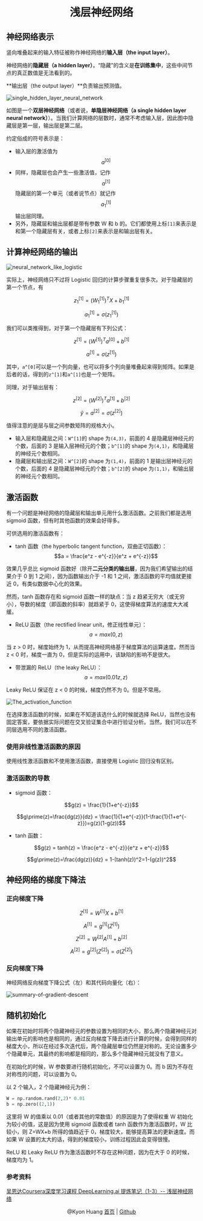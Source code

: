 <h1 align="center">浅层神经网络</h1>

## 神经网络表示

竖向堆叠起来的输入特征被称作神经网络的**输入层（the input layer）**。

神经网络的**隐藏层（a hidden layer）**。“隐藏”的含义是**在训练集中**，这些中间节点的真正数值是无法看到的。

**输出层（the output layer）**负责输出预测值。

![single_hidden_layer_neural_network](single_hidden_layer_neural_network.png)

如图是一个**双层神经网络**（或者说，**单隐层神经网络（a single hidden layer neural network）**）。当我们计算网络的层数时，通常不考虑输入层，因此图中隐藏层是第一层，输出层是第二层。

约定俗成的符号表示是：

* 输入层的激活值为$$a^{[0]}$$
* 同样，隐藏层也会产生一些激活值，记作$$a^{[1]}$$
隐藏层的第一个单元（或者说节点）就记作$$a^{[1]}_1$$输出层同理。
* 另外，隐藏层和输出层都是带有参数 W 和 b 的。它们都使用上标`[1]`来表示是和第一个隐藏层有关，或者上标`[2]`来表示是和输出层有关。

## 计算神经网络的输出

![neural_network_like_logistic](neural_network_like_logistic.png)

实际上，神经网络只不过将 Logistic 回归的计算步骤重复很多次。对于隐藏层的第一个节点，有 

$$z _1^{[1]} = (W _1^{[1]})^TX+b _1^{[1]}$$

$$a _1^{[1]} = \sigma(z _1^{[1]})$$

我们可以类推得到，对于第一个隐藏层有下列公式：

$$z^{[1]} = (W^{[1]})^Ta^{[0]}+b^{[1]}$$

$$a^{[1]} = \sigma(z^{[1]})$$

其中，`a^[0]`可以是一个列向量，也可以将多个列向量堆叠起来得到矩阵。如果是后者的话，得到的`z^[1]`和`a^[1]`也是一个矩阵。

同理，对于输出层有：

$$z^{[2]} = (W^{[2]})^Ta^{[1]}+b^{[2]}$$

$$\hat{y} = a^{[2]} = \sigma(z^{[2]})$$

值得注意的是层与层之间参数矩阵的规格大小。

* 输入层和隐藏层之间：`W^[1]`的 shape 为`(4,3)`，前面的 4 是隐藏层神经元的个数，后面的 3 是输入层神经元的个数；`b^[1]`的 shape 为`(4,1)`，和隐藏层的神经元个数相同。
* 隐藏层和输出层之间：`W^[2]`的 shape 为`(1,4)`，前面的 1 是输出层神经元的个数，后面的 4 是隐藏层神经元的个数；`b^[2]`的 shape 为`(1,1)`，和输出层的神经元个数相同。

## 激活函数

有一个问题是神经网络的隐藏层和输出单元用什么激活函数。之前我们都是选用 sigmoid 函数，但有时其他函数的效果会好得多。

可供选用的激活函数有：

* tanh 函数（the hyperbolic tangent function，双曲正切函数）：$$a = \frac{e^z - e^{-z}}{e^z + e^{-z}}$$

效果几乎总比 sigmoid 函数好（除开**二元分类的输出层**，因为我们希望输出的结果介于 0 到 1 之间），因为函数输出介于 -1 和 1 之间，激活函数的平均值就更接近 0，有类似数据中心化的效果。

然而，tanh 函数存在和 sigmoid 函数一样的缺点：当 z 趋紧无穷大（或无穷小），导数的梯度（即函数的斜率）就趋紧于 0，这使得梯度算法的速度大大减缓。

* ReLU 函数（the rectified linear unit，修正线性单元）：$$a=max(0,z)$$

当 z > 0 时，梯度始终为 1，从而提高神经网络基于梯度算法的运算速度。然而当 z < 0 时，梯度一直为 0，但是实际的运用中，该缺陷的影响不是很大。

* 带泄漏的 ReLU（the leaky ReLU）：$$a=max(0.01z,z)$$

Leaky ReLU 保证在 z < 0 的时候，梯度仍然不为 0。但是不常用。

![The_activation_function](The_activation_function.png)

在选择激活函数的时候，如果在不知道该选什么的时候就选择 ReLU，当然也没有固定答案，要依据实际问题在交叉验证集合中进行验证分析。当然，我们可以在不同层选用不同的激活函数。

### 使用非线性激活函数的原因

使用线性激活函数和不使用激活函数，直接使用 Logistic 回归没有区别。

### 激活函数的导数

* sigmoid 函数：

$$g(z) = \frac{1}{1+e^{-z}}$$

$$g\prime(z)=\frac{dg(z)}{dz} = \frac{1}{1+e^{-z}}(1-\frac{1}{1+e^{-z}})=g(z)(1-g(z))$$

* tanh 函数：

$$g(z) = tanh(z) = \frac{e^z - e^{-z}}{e^z + e^{-z}}$$

$$g\prime(z)=\frac{dg(z)}{dz} = 1-(tanh(z))^2=1-(g(z))^2$$

## 神经网络的梯度下降法

### 正向梯度下降

$$Z^{[1]}=W^{[1]}X+b^{[1]}$$

$$A^{[1]}=g^{[1]}(Z^{[1]})$$

$$Z^{[2]}=W^{[2]}A^{[1]}+b^{[2]}$$

$$A^{[2]}=g^{[2]}(Z^{[2]})=\sigma(Z^{[2]})$$

### 反向梯度下降

神经网络反向梯度下降公式（左）和其代码向量化（右）：

![summary-of-gradient-descent](summary-of-gradient-descent.png)

## 随机初始化

如果在初始时将两个隐藏神经元的参数设置为相同的大小，那么两个隐藏神经元对输出单元的影响也是相同的，通过反向梯度下降去进行计算的时候，会得到同样的梯度大小，所以在经过多次迭代后，两个隐藏层单位仍然是对称的。无论设置多少个隐藏单元，其最终的影响都是相同的，那么多个隐藏神经元就没有了意义。

在初始化的时候，W 参数要进行随机初始化，不可以设置为 0。而 b 因为不存在对称性的问题，可以设置为 0。

以 2 个输入，2 个隐藏神经元为例：

```py
W = np.random.rand(2,2)* 0.01
b = np.zero((2,1))
```

这里将 W 的值乘以 0.01（或者其他的常数值）的原因是为了使得权重 W 初始化为较小的值，这是因为使用 sigmoid 函数或者 tanh 函数作为激活函数时，W 比较小，则 Z=WX+b 所得的值趋近于 0，梯度较大，能够提高算法的更新速度。而如果 W 设置的太大的话，得到的梯度较小，训练过程因此会变得很慢。

ReLU 和 Leaky ReLU 作为激活函数时不存在这种问题，因为在大于 0 的时候，梯度均为 1。

### 参考资料

[吴恩达Coursera深度学习课程 DeepLearning.ai 提炼笔记（1-3）-- 浅层神经网络](http://blog.csdn.net/koala_tree/article/details/78059952)

<p align="center">
@Kyon Huang <a href="http://kyonhuang.top/Andrew-Ng-Deep-Learning-notes/">首页</a> | <a href="https://github.com/bighuang624/Andrew-Ng-Deep-Learning-notes">Github</a>
</p>

<script type="text/javascript" src="https://cdn.bootcss.com/mathjax/2.7.2/MathJax.js?config=default"></script>